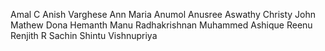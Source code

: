 Amal C
Anish Varghese
Ann Maria
Anumol
Anusree
Aswathy
Christy John Mathew
Dona
Hemanth
Manu Radhakrishnan
Muhammed Ashique
Reenu
Renjith R
Sachin 
Shintu
Vishnupriya
